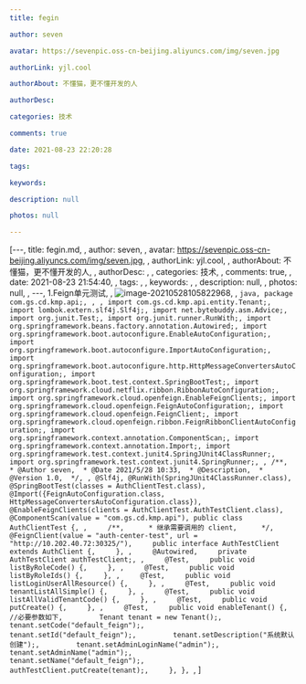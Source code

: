 ```yaml
---
title: fegin

author: seven

avatar: https://sevenpic.oss-cn-beijing.aliyuncs.com/img/seven.jpg

authorLink: yjl.cool

authorAbout: 不懂猫，更不懂开发的人

authorDesc: 

categories: 技术

comments: true

date: 2021-08-23 22:20:28

tags: 

keywords: 

description: null

photos: null

---
```

[---, title: fegin.md, , author: seven, , avatar: https://sevenpic.oss-cn-beijing.aliyuncs.com/img/seven.jpg, , authorLink: yjl.cool, , authorAbout: 不懂猫，更不懂开发的人, , authorDesc: , , categories: 技术, , comments: true, , date: 2021-08-23 21:54:40, , tags: , , keywords: , , description: null, , photos: null, , ---, 1.Feign单元测试, , ![image-20210528105822968](https://sevenpic.oss-cn-beijing.aliyuncs.com/img/image-20210528105822968.png), , ```java, package com.gs.cd.kmp.api;, , , import com.gs.cd.kmp.api.entity.Tenant;, import lombok.extern.slf4j.Slf4j;, import net.bytebuddy.asm.Advice;, import org.junit.Test;, import org.junit.runner.RunWith;, import org.springframework.beans.factory.annotation.Autowired;, import org.springframework.boot.autoconfigure.EnableAutoConfiguration;, import org.springframework.boot.autoconfigure.ImportAutoConfiguration;, import org.springframework.boot.autoconfigure.http.HttpMessageConvertersAutoConfiguration;, import org.springframework.boot.test.context.SpringBootTest;, import org.springframework.cloud.netflix.ribbon.RibbonAutoConfiguration;, import org.springframework.cloud.openfeign.EnableFeignClients;, import org.springframework.cloud.openfeign.FeignAutoConfiguration;, import org.springframework.cloud.openfeign.FeignClient;, import org.springframework.cloud.openfeign.ribbon.FeignRibbonClientAutoConfiguration;, import org.springframework.context.annotation.ComponentScan;, import org.springframework.context.annotation.Import;, import org.springframework.test.context.junit4.SpringJUnit4ClassRunner;, import org.springframework.test.context.junit4.SpringRunner;, , /**,  * @Author seven,  * @Date 2021/5/28 10:33,  * @Description,  * @Version 1.0,  */, , @Slf4j, @RunWith(SpringJUnit4ClassRunner.class), @SpringBootTest(classes = AuthClientTest.class), @Import({FeignAutoConfiguration.class, HttpMessageConvertersAutoConfiguration.class}), @EnableFeignClients(clients = AuthClientTest.AuthTestClient.class), @ComponentScan(value = "com.gs.cd.kmp.api"), public class AuthClientTest {, ,     /**,      * 继承需要调用的 client,      */,     @FeignClient(value = "auth-center-test", url = "http://10.202.40.72:30325/"),     public interface AuthTestClient extends AuthClient {,     }, ,     @Autowired,     private AuthTestClient authTestClient;, ,     @Test,     public void listByRoleCode() {,     }, ,     @Test,     public void listByRoleIds() {,     }, ,     @Test,     public void listLoginUserAllResource() {,     }, ,     @Test,     public void tenantListAllSimple() {,     }, ,     @Test,     public void listAllValidTenantCode() {,     }, ,     @Test,     public void putCreate() {,     }, ,     @Test,     public void enableTenant() {,         //必要参数如下,         Tenant tenant = new Tenant();,         tenant.setCode("default_feign");,         tenant.setId("default_feign");,         tenant.setDescription("系统默认创建");,         tenant.setAdminLoginName("admin");,         tenant.setAdminName("admin");,         tenant.setName("default_feign");,         authTestClient.putCreate(tenant);,     }, }, ```, ]